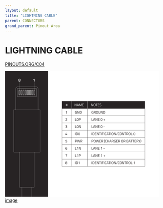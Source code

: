 ```yaml
---
layout: default
title: "LIGHTNING CABLE"
parent: CONNECTORS
grand_parent: Pinout Area
---
```


# LIGHTNING CABLE

<a href="https://www.PINOUTS.ORG/C04">PINOUTS.ORG/C04</a>

![image](./assets/23.png)  
[image](./assets/23.png)
